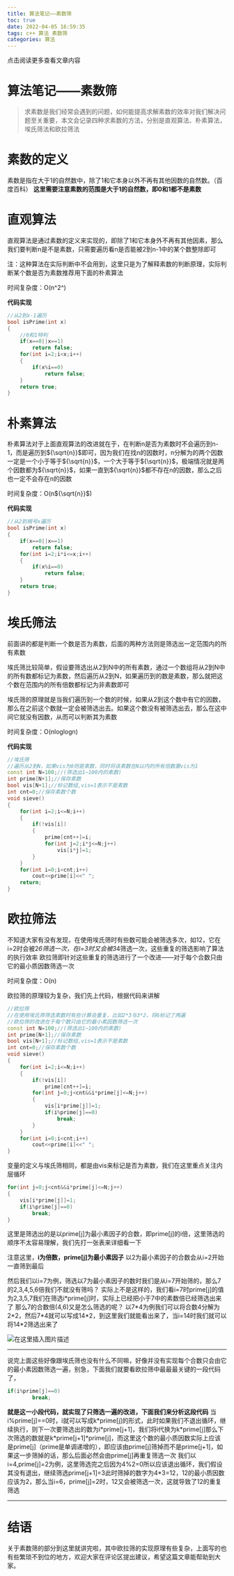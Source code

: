 ```yaml
---
title: 算法笔记——素数筛
toc: true
date: 2022-04-05 16:59:35
tags: c++ 算法 素数筛
categories: 算法
---
```


​​点击阅读更多查看文章内容<!--more-->

# 算法笔记——素数筛
>求素数是我们经常会遇到的问题，如何能提高求解素数的效率对我们解决问题至关重要，本文会记录四种求素数的方法，分别是直观算法、朴素算法，埃氏筛法和欧拉筛法

# 素数的定义
素数是指在大于1的自然数中，除了1和它本身以外不再有其他因数的自然数。（百度百科）
**这里需要注意素数的范围是大于1的自然数，即0和1都不是素数**

# 直观算法
直观算法是通过素数的定义来实现的，即除了1和它本身外不再有其他因素，那么我们要判断n是不是素数，只需要遍历看n是否能被2到n-1中的某个数整除即可

注：这种算法在实际判断中不会用到，这里只是为了解释素数的判断原理，实际判断某个数是否为素数推荐用下面的朴素算法

时间复杂度：O(n^2^)

**代码实现**

```cpp
//从2到x-1遍历 
bool isPrime(int x)
{
	//0和1特判 
	if(x==0||x==1)
		return false;
	for(int i=2;i<x;i++)
	{
		if(x%i==0)
			return false;
	}
	return true;
}
```
# 朴素算法
朴素算法对于上面直观算法的改进就在于，在判断n是否为素数时不会遍历到n-1，而是遍历到${\sqrt{n}}$即可，因为我们在找n的因数时，n分解为的两个因数一定是一个小于等于${\sqrt{n}}$，一个大于等于${\sqrt{n}}$，极端情况就是两个因数都为${\sqrt{n}}$，如果一直到${\sqrt{n}}$都不存在n的因数，那么之后也一定不会存在n的因数

时间复杂度：O(n${\sqrt{n}}$)

**代码实现**

```cpp
//从2到根号x遍历 
bool isPrime(int x)
{
	if(x==0||x==1)
		return false; 
	for(int i=2;i*i<=x;i++)
	{
		if(x%i==0)
			return false;
	} 
	return true;
}
```
# 埃氏筛法
前面讲的都是判断一个数是否为素数，后面的两种方法则是筛选出一定范围内的所有素数

埃氏筛比较简单，假设要筛选出从2到N中的所有素数，通过一个数组将从2到N中的所有数都标记为素数，然后遍历从2到N，如果遍历到的数是素数，那么就把这个数在范围内的所有倍数都标记为非素数即可

埃氏筛的原理就是当我们遍历到一个数的时候，如果从2到这个数中有它的因数，那么在之前这个数就一定会被筛选出去。如果这个数没有被筛选出去，那么在这中间它就没有因数，从而可以判断其为素数

时间复杂度：O(nloglogn)

**代码实现**

```cpp
//埃氏筛
//遍历从2到N，如果vis为0则是素数，同时将该素数在N以内的所有倍数置vis为1 
const int N=100;//(筛选出1~100内的素数)
int prime[N+1];//保存素数
bool vis[N+1];//标记数组,vis=1表示不是素数 
int cnt=0;//保存素数个数 
void sieve()
{
	for(int i=2;i<=N;i++)
	{
		if(!vis[i])
		{
			prime[cnt++]=i;
			for(int j=2;i*j<=N;j++)
				vis[i*j]=1;
		} 
	}
	for(int i=0;i<cnt;i++)
		cout<<prime[i]<<" ";
	return;
} 
```

# 欧拉筛法
不知道大家有没有发现，在使用埃氏筛时有些数可能会被筛选多次，如12，它在i=2时会被2*6筛选一次，在i=3时又会被3*4筛选一次，这些重复的筛选影响了算法的执行效率
欧拉筛即针对这些重复的筛选进行了一个改进——对于每个合数只由它的最小质因数筛选一次


时间复杂度：O(n)

欧拉筛的原理较为复杂，我们先上代码，根据代码来讲解

```cpp
//欧拉筛
//在使用埃氏筛筛选素数时有些计算会重复，比如2*3与3*2，将6标记了两遍
//欧拉筛的改进在于每个数只由它的最小素因数筛选一次
const int N=100;//(筛选出1~100内的素数)
int prime[N+1];//保存素数
bool vis[N+1];//标记数组,vis=1表示不是素数 
int cnt=0;//保存素数个数 
void sieve()
{
	for(int i=2;i<=N;i++)
	{
		if(!vis[i])
			prime[cnt++]=i;
		for(int j=0;j<cnt&&i*prime[j]<=N;j++)
		{
			vis[i*prime[j]]=1;
			if(i%prime[j]==0)
				break;
		}
	}
	for(int i=0;i<cnt;i++)
		cout<<prime[i]<<" ";
} 
```
变量的定义与埃氏筛相同，都是由vis来标记是否为素数，我们在这里重点关注内层循环

```cpp
for(int j=0;j<cnt&&i*prime[j]<=N;j++)
{
	vis[i*prime[j]]=1;
	if(i%prime[j]==0)
		break;
}
```
这里是筛选出的是以prime[j]为最小素因子的合数，即prime[j]的i倍，这里筛选的顺序不太容易理解，我们先打一张表来详细看一下

注意这里，**i为倍数，prime[j]为最小素因子**
以2为最小素因子的合数会从i=2开始一直筛到最后

然后我们以i=7为例，筛选以7为最小素因子的数时我们是从i=7开始筛的，那么7的2,3,4,5,6倍我们不就没有筛吗？
实际上不是这样的，我们看i=7时prime[j]的值为2,3,5,7我们在筛选i*prime[j]时，实际上已经把小于7中的素数倍已经筛选出来了
那么7的合数倍(4,6)又是怎么筛选的呢？
以7\*4为例我们可以将合数4分解为2\*2，然后7\*4就可以写成14\*2，到这里我们就能看出来了，当i=14时我们就可以将14\*2筛选出来了

![在这里插入图片描述](https://cdn.jsdelivr.net/gh/shnpd/blog-pic@main/csdn/3acc5e64a6ff38bb4c340ec4832b59ed_1740930673594.png)

---
说完上面这些好像跟埃氏筛也没有什么不同嘛，好像并没有实现每个合数只会由它的最小素因数筛选一遍，别急，下面我们就要看欧拉筛中最最最关键的一段代码了，
```cpp
if(i%prime[j]==0)
		break;
```
**就是这一小段代码，就实现了只筛选一遍的改进，下面我们来分析这段代码**
当i%prime[j]==0时，i就可以写成k\*prime[j]的形式，此时如果我们不退出循环，继续执行，则下一次要筛选出的数为i\*prime[j+1]，我们将i代换为k\*prime[j]那么下次筛选的数就是k*prime[j+1]*prime[j]，而这里这个数的最小质因数实际上应该是prime[j]（prime是单调递增的），即应该由prime[j]筛掉而不是prime[j+1]，如果这一步筛掉的话，那么后面必然会由prime[j]再重复筛选一次
我们以i=4,prime[j]=2为例，这里筛选完之后因为4%2=0所以应该退出循环，我们假设其没有退出，继续筛选prime[j+1]=3此时筛掉的数字为4\*3=12，12的最小质因数应该为2，那么当i=6，prime[j]=2时，12又会被筛选一次，这就导致了12的重复筛选

---
# 结语
关于素数筛的部分到这里就讲完啦，其中欧拉筛的实现原理有些复杂，上面写的也有些繁琐不到位的地方，欢迎大家在评论区提出建议，希望这篇文章能帮助到大家。


